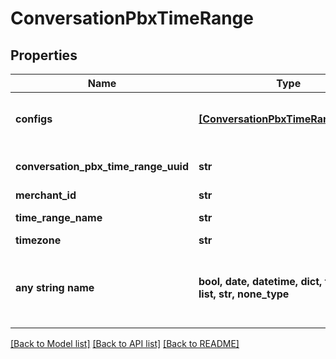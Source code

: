 # ConversationPbxTimeRange


## Properties
Name | Type | Description | Notes
------------ | ------------- | ------------- | -------------
**configs** | [**[ConversationPbxTimeRangeConfig]**](ConversationPbxTimeRangeConfig.md) | Configurations for all ranges in this time range | [optional] 
**conversation_pbx_time_range_uuid** | **str** | Conversation Pbx Time Range UUID | [optional] 
**merchant_id** | **str** | Merchant Id | [optional] 
**time_range_name** | **str** | Time range name | [optional] 
**timezone** | **str** | Timezone | [optional] 
**any string name** | **bool, date, datetime, dict, float, int, list, str, none_type** | any string name can be used but the value must be the correct type | [optional]

[[Back to Model list]](../README.md#documentation-for-models) [[Back to API list]](../README.md#documentation-for-api-endpoints) [[Back to README]](../README.md)


